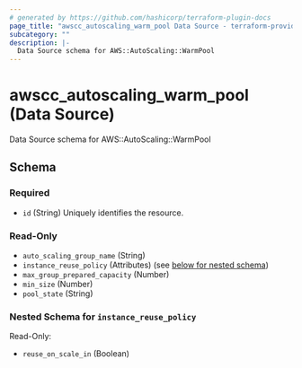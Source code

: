 ```yaml
---
# generated by https://github.com/hashicorp/terraform-plugin-docs
page_title: "awscc_autoscaling_warm_pool Data Source - terraform-provider-awscc"
subcategory: ""
description: |-
  Data Source schema for AWS::AutoScaling::WarmPool
---
```


# awscc_autoscaling_warm_pool (Data Source)

Data Source schema for AWS::AutoScaling::WarmPool



<!-- schema generated by tfplugindocs -->
## Schema

### Required

- `id` (String) Uniquely identifies the resource.

### Read-Only

- `auto_scaling_group_name` (String)
- `instance_reuse_policy` (Attributes) (see [below for nested schema](#nestedatt--instance_reuse_policy))
- `max_group_prepared_capacity` (Number)
- `min_size` (Number)
- `pool_state` (String)

<a id="nestedatt--instance_reuse_policy"></a>
### Nested Schema for `instance_reuse_policy`

Read-Only:

- `reuse_on_scale_in` (Boolean)
